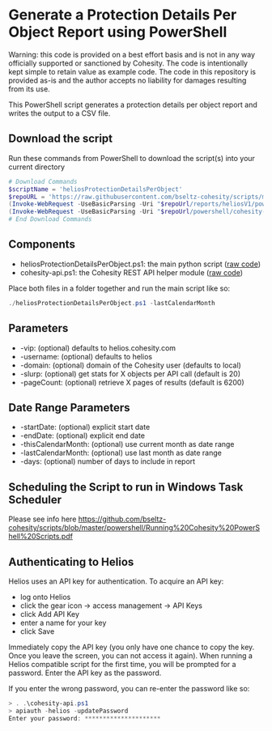 # Generate a Protection Details Per Object Report using PowerShell

Warning: this code is provided on a best effort basis and is not in any way officially supported or sanctioned by Cohesity. The code is intentionally kept simple to retain value as example code. The code in this repository is provided as-is and the author accepts no liability for damages resulting from its use.

This PowerShell script generates a protection details per object report and writes the output to a CSV file.

## Download the script

Run these commands from PowerShell to download the script(s) into your current directory

```powershell
# Download Commands
$scriptName = 'heliosProtectionDetailsPerObject'
$repoURL = 'https://raw.githubusercontent.com/bseltz-cohesity/scripts/master'
(Invoke-WebRequest -UseBasicParsing -Uri "$repoUrl/reports/heliosV1/powershell/$scriptName/$scriptName.ps1").content | Out-File "$scriptName.ps1"; (Get-Content "$scriptName.ps1") | Set-Content "$scriptName.ps1"
(Invoke-WebRequest -UseBasicParsing -Uri "$repoUrl/powershell/cohesity-api/cohesity-api.ps1").content | Out-File cohesity-api.ps1; (Get-Content cohesity-api.ps1) | Set-Content cohesity-api.ps1
# End Download Commands
```

## Components

* heliosProtectionDetailsPerObject.ps1: the main python script ([raw code](https://raw.githubusercontent.com/bseltz-cohesity/scripts/master/helios/powershell/heliosProtectionDetailsPerObject/heliosProtectionDetailsPerObject.ps1))
* cohesity-api.ps1: the Cohesity REST API helper module ([raw code](https://raw.githubusercontent.com/bseltz-cohesity/scripts/master/powershell/cohesity-api/cohesity-api.ps1))

Place both files in a folder together and run the main script like so:

```powershell
./heliosProtectionDetailsPerObject.ps1 -lastCalendarMonth
```

## Parameters

* -vip: (optional) defaults to helios.cohesity.com
* -username: (optional) defaults to helios
* -domain: (optional) domain of the Cohesity user (defaults to local)
* -slurp: (optional) get stats for X objects per API call (default is 20)
* -pageCount: (optional) retrieve X pages of results (default is 6200)

## Date Range Parameters

* -startDate: (optional) explicit start date
* -endDate: (optional) explicit end date
* -thisCalendarMonth: (optional) use current month as date range
* -lastCalendarMonth: (optional) use last month as date range
* -days: (optional) number of days to include in report

## Scheduling the Script to run in Windows Task Scheduler

Please see info here <https://github.com/bseltz-cohesity/scripts/blob/master/powershell/Running%20Cohesity%20PowerShell%20Scripts.pdf>

## Authenticating to Helios

Helios uses an API key for authentication. To acquire an API key:

* log onto Helios
* click the gear icon -> access management -> API Keys
* click Add API Key
* enter a name for your key
* click Save

Immediately copy the API key (you only have one chance to copy the key. Once you leave the screen, you can not access it again). When running a Helios compatible script for the first time, you will be prompted for a password. Enter the API key as the password.

If you enter the wrong password, you can re-enter the password like so:

```powershell
> . .\cohesity-api.ps1
> apiauth -helios -updatePassword
Enter your password: *********************
```
